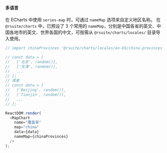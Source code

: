 
#### 多语言

在 ECharts 中使用 `series-map` 时，可通过 `nameMap` 选项来自定义地区名称。
在 `@rsuite/charts` 中，已预设了 3 个常用的 `nameMap`，分别是中国各省的英文、中国各地市的英文、世界各国的中文，可按需从 `@rsuite/charts/locales/` 目录导入使用。

<!--start-code-->
```js
// import chinaProvinces '@rsuite/charts/locales/en-US/china-provinces';

// const data = [
//   ['北京', random()],
//   ['天津', random()],
//   ...
// ];
// 或者
// const data = [
//   ['Beijing', random()],
//   ['Tianjin', random()],
//   ...
// ];

ReactDOM.render(
  <MapChart
    name="覆盖率"
    map="china"
    data={data}
    nameMap={chinaProvinces}
  />
);
```
<!--end-code-->
